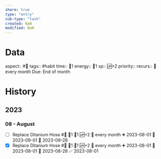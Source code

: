 ```yaml
---
share: true
type: "entry"
sub-type: "task"
created: NaN 
modified: NaN
---
```

# Data
aspect:: #🧠
tags:: #habit
time:: 🍅1
energy:: 🥄1
xp:: 🆙+2
priority:: 
recurs:: 🔁 every month
Due: End of month
# History
## 2023
### 08 - August

- [ ] Replace Ditanium Hose #🧠 🍅1 🥄1 🆙+2 🔁 every month ➕ 2023-08-01 🛫 2023-09-01 📅 2023-09-28
- [x] Replace Ditanium Hose #🧠 🍅1 🥄1 🆙+2 🔁 every month ➕ 2023-08-01 🛫 2023-08-01 📅 2023-08-28 ✅ 2023-08-01